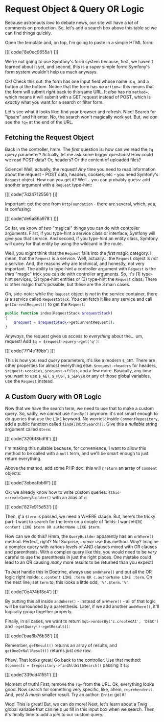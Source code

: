 # Request Object & Query OR Logic

Because astronauts *love* to debate news, our site will have a *lot* of comments
on production. So, let's add a search box above this table so we can find things
quickly. 

Open the template and, on top, I'm going to paste in a simple HTML form:

[[[ code('8e0ec9655a') ]]]

We're not going to use Symfony's form system because, first, we haven't learned about
it yet, and second, this is a *super* simple form: Symfony's form system wouldn't
help us much anyways.

Ok! Check this out: the form has one input field whose name is `q`, and a button
at the bottom. Notice that the form has *no* `action=`: this means that the form
will submit *right* back to this same URL. It *also* has no `method=`, which means
it will submit with a GET request instead of POST, which is *exactly* what you want
for a search or filter form.

Let's see what it looks like: find your browser and refresh. Nice! Search for
"ipsam" and hit enter. No, the search won't magically work yet. But, we *can*
see the `?q=` at the end of the URL.

## Fetching the Request Object

Back in the controller, hmm. The *first* question is: how can we read the `?q`
query parameter? Actually, let me ask some bigger questions! How could we read POST
data? Or, headers? Or the content of uploaded files?

Science! Well, actually, the request! *Any* time you need to read information
about the request - POST data, headers, cookies, etc - you need Symfony's `Request`
object. How can you get it? Well... you can probably guess: add another argument
with a `Request` type-hint:

[[[ code('7d24712556') ]]]

Important: get the one from `HttpFoundation` - there are several, which, yea,
is confusing:

[[[ code('de6a86a978') ]]]

So far, we know of *two* "magical" things you can do with controller arguments.
First, if you type-hint a service class or interface, Symfony will give you that
service. And second, if you type-hint an entity class, Symfony will query for that
entity by using the wildcard in the route.

Well, you *might* think that the `Request` falls into the *first* magic category.
I mean, that the `Request` is a service. Well, actually... the `Request` object
is *not* a service. And, the reasons why are technical, and honestly, not very
important. The ability to type-hint a controller argument with `Request` is the
*third* "magic" trick you can do with controller arguments. So, it's (1) type-hint
services, (2) type-hint entities or (3) type-hint the `Request` class. There *is*
other magic that's possible, but these are the 3 main cases. 

Oh, side-note: while the `Request` object is *not* in the service container, there
*is* a service called `RequestStack`. You can fetch it like any service and call
`getCurrentRequest()` to get the `Request`:

```php
public function index(RequestStack $requestStack)
{
    $request = $requestStack->getCurrentRequest();
}
```

*Anyways*, the request gives us access to *everything* about the... um, request!
Add `$q = $request->query->get('q')`:

[[[ code('7f14e1f9bb') ]]]

This is how you read *query* parameters, it's like a modern `$_GET`. There are
other properties for almost everything else: `$request->headers` for headers,
`$request->cookies`, `$request->files`, and a few more. Basically, any time
you want to use `$_GET`, `$_POST`, `$_SERVER` or any of those global variables,
use the `Request` instead.

## A Custom Query with OR Logic

Now that we have the search term, we need to use that to make a custom query. So,
sadly, we *cannot* use `findBy()` anymore: it's not smart enough to do queries that
use the `LIKE` keyword. No worries: inside `CommentRepository`, add a public function
called `findAllWithSearch()`. Give this a *nullable* string argument called `$term`:

[[[ code('320b18bdf8') ]]]

I'm making this nullable because, for convenience, I want to allow this method to
be called with a `null` term, and we'll be smart enough to just return everything.

Above the method, add some PHP doc: this will `@return` an array of `Comment`
objects:

[[[ code('3ebeafbb6f') ]]]

Ok: we already know how to write custom queries: `$this->createQueryBuilder()`
with an alias of `c`:

[[[ code('827e915d53') ]]]

Then, *if* a `$term` is passed, we need a WHERE clause. But, here's the tricky part:
I want to search for the term on a couple of fields: I want
`WHERE content LIKE $term OR authorName LIKE $term`.

How can we do this? Hmm, the `QueryBuilder` apparently has an `orWhere()` method.
Perfect, right? No! Surprise, I *never* use this method. Why? Imagine a complex query
with various levels of AND clauses mixed with OR clauses and parenthesis. With a
complex query like this, you would need to be *very* careful to use the parenthesis
in just the right places. One mistake could lead to an OR causing *many* more results
to be returned than you expect!

To *best* handle this in Doctrine, always use `andWhere()` and put all the OR logic
right inside: `c.content LIKE :term OR c.authorName LIKE :term`. On the next line,
set `term` to, this looks a little odd, `'%'.$term.'%'`:

[[[ code('0e474b18c4') ]]]

By putting this all inside `andWhere()` - instead of `orWhere()` - all of that
logic will be surrounded by a parenthesis. Later, if we add another `andWhere()`,
it'll logically group together properly.

Finally, in all cases, we want to return `$qb->orderBy('c.createdAt', 'DESC')`
and `->getQuery()->getResult()`:

[[[ code('baa6b76b38') ]]]

Remember, `getResult()` returns an array of results, and `getOneOrNullResult()`
returns just *one* row.

Phew! That looks great! Go back to the controller. Use that method:
`$comments = $repository->findAllWithSearch()` passing it `$q`:

[[[ code('339dd41551') ]]]

Moment of truth! First, remove the `?q=` from the URL. Ok, everything looks good.
Now search for something very specific, like, ahem, `reprehenderit`. And, yes!
A *much* smaller result. Try an author: `Ernie`: got it!

Woo! This is great! But, we can do more! Next, let's learn about a Twig global
variable that can help us fill in this input box when we search. Then, it's finally
time to add a *join* to our custom query.
